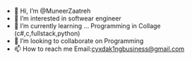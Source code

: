- 👋 Hi, I’m @MuneerZaatreh
- 👀 I’m interested in softwear engineer 
- 🌱 I’m currently learning ... Programming in Collage (c#,c,fullstack,python)
- 💞️ I’m looking to collaborate on Programming 
- 📫 How to reach me Email:cyxdak1ngbusiness@gmail.com

<!---
MuneerZaatreh/MuneerZaatreh is a ✨ special ✨ repository because its `README.md` (this file) appears on your GitHub profile.
You can click the Preview link to take a look at your changes.
--->

